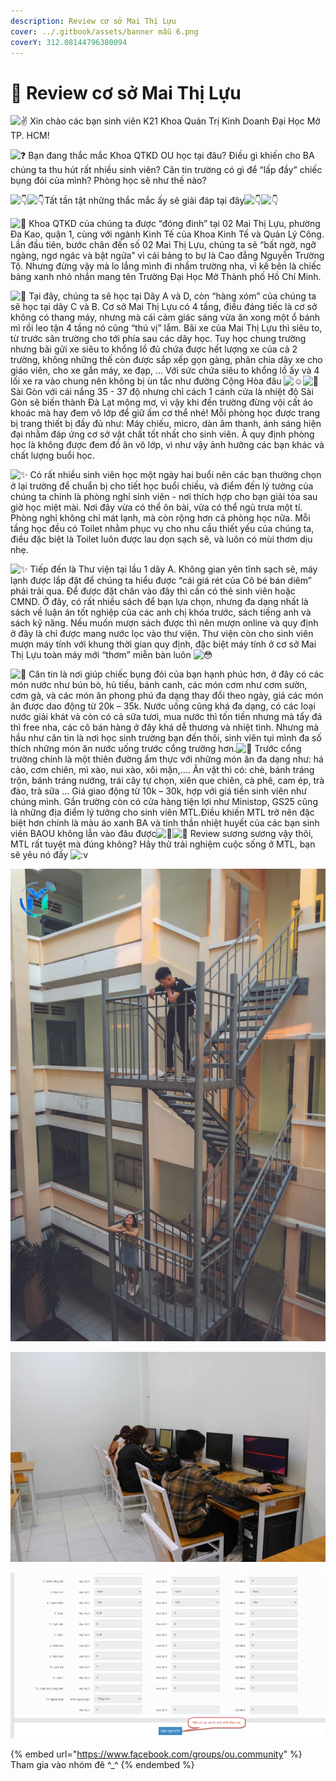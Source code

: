 ```yaml
---
description: Review cơ sở Mai Thị Lựu
cover: ../.gitbook/assets/banner mẫu 6.png
coverY: 312.08144796380094
---
```


# 🥰 Review cơ sở Mai Thị Lựu

![✌️](https://static.xx.fbcdn.net/images/emoji.php/v9/te8/1.5/16/270c.png) Xin chào các bạn sinh viên K21 Khoa Quản Trị Kinh Doanh Đại Học Mở TP. HCM️!

![❓](https://static.xx.fbcdn.net/images/emoji.php/v9/td3/1.5/16/2753.png) Bạn đang thắc mắc Khoa QTKD OU học tại đâu? Điều gì khiến cho BA chúng ta thu hút rất nhiều sinh viên? Căn tin trường có gì để “lấp đầy” chiếc bụng đói của mình? Phòng học sẽ như thế nào?

![👇](https://static.xx.fbcdn.net/images/emoji.php/v9/ta8/1.5/16/1f447.png)![👇](https://static.xx.fbcdn.net/images/emoji.php/v9/ta8/1.5/16/1f447.png)Tất tần tật những thắc mắc ấy sẽ giải đáp tại đây![👇](https://static.xx.fbcdn.net/images/emoji.php/v9/ta8/1.5/16/1f447.png)![👇](https://static.xx.fbcdn.net/images/emoji.php/v9/ta8/1.5/16/1f447.png)

![📍](https://static.xx.fbcdn.net/images/emoji.php/v9/t86/1.5/16/1f4cd.png) Khoa QTKD của chúng ta được “đóng đinh” tại 02 Mai Thị Lựu, phường Đa Kao, quận 1, cùng với ngành Kinh Tế của Khoa Kinh Tế và Quản Lý Công. Lần đầu tiên, bước chân đến số 02 Mai Thị Lựu, chúng ta sẽ “bất ngờ, ngỡ ngàng, ngơ ngác và bật ngửa” vì cái bảng to bự là Cao đẳng Nguyễn Trường Tộ. Nhưng đừng vậy mà lo lắng mình đi nhầm trường nha, vì kế bên là chiếc bảng xanh nhỏ nhắn mang tên Trường Đại Học Mở Thành phố Hồ Chí Minh.

![🏫](https://static.xx.fbcdn.net/images/emoji.php/v9/t81/1.5/16/1f3eb.png) Tại đây, chúng ta sẽ học tại Dãy A và D, còn “hàng xóm” của chúng ta sẽ học tại dãy C và B. Cơ sở Mai Thị Lựu có 4 tầng, điều đáng tiếc là cơ sở không có thang máy, nhưng mà cái cảm giác sáng vừa ăn xong một ổ bánh mì rồi leo tận 4 tầng nó cũng “thú vị” lắm. Bãi xe của Mai Thị Lựu thì siêu to, từ trước sân trường cho tới phía sau các dãy học. Tuy học chung trường nhưng bãi gửi xe siêu to khổng lồ đủ chứa được hết lượng xe của cả 2 trường, không những thế còn được sắp xếp gọn gàng, phân chia dãy xe cho giáo viên, cho xe gắn máy, xe đạp, … Với sức chứa siêu to khổng lồ ấy và 4 lối xe ra vào chung nên không bị ùn tắc như đường Cộng Hòa đâu ![☺️](https://static.xx.fbcdn.net/images/emoji.php/v9/t82/1.5/16/263a.png)![🏫](https://static.xx.fbcdn.net/images/emoji.php/v9/t81/1.5/16/1f3eb.png) Sài Gòn với cái nắng 35 - 37 độ nhưng chỉ cách 1 cánh cửa là nhiệt độ Sài Gòn sẽ biến thành Đà Lạt mộng mơ, vì vậy khi đến trường đừng vội cất áo khoác mà hay đem vô lớp để giữ ấm cơ thể nhé! Mỗi phòng học được trang bị trang thiết bị đầy đủ như: Máy chiếu, micro, dàn âm thanh, ánh sáng hiện đại nhằm đáp ứng cơ sở vật chất tốt nhất cho sinh viên. À quy định phòng học là không được đem đồ ăn vô lớp, vì như vậy ảnh hưởng các bạn khác và chất lượng buổi học.

![✨](https://static.xx.fbcdn.net/images/emoji.php/v9/t7b/1.5/16/2728.png) Có rất nhiều sinh viên học một ngày hai buổi nên các bạn thường chọn ở lại trường để chuẩn bị cho tiết học buổi chiều, và điểm đến lý tưởng của chúng ta chính là phòng nghỉ sinh viên - nơi thích hợp cho bạn giải tỏa sau giờ học miệt mài. Nơi đây vừa có thể ôn bài, vừa có thể ngủ trưa một tí. Phòng nghỉ không chỉ mát lạnh, mà còn rộng hơn cả phòng học nữa. Mỗi tầng học đều có Toilet nhằm phục vụ cho nhu cầu thiết yếu của chúng ta, điều đặc biệt là Toilet luôn được lau dọn sạch sẽ, và luôn có mùi thơm dịu nhẹ.

![✨](https://static.xx.fbcdn.net/images/emoji.php/v9/t7b/1.5/16/2728.png) Tiếp đến là Thư viện tại lầu 1 dãy A. Không gian yên tĩnh sạch sẽ, máy lạnh được lắp đặt để chúng ta hiểu được “cái giá rét của Cô bé bán diêm” phải trải qua. Để được đặt chân vào đây thì cần có thẻ sinh viên hoặc CMND. Ở đây, có rất nhiều sách để bạn lựa chọn, nhưng đa dạng nhất là sách về luận án tốt nghiệp của các anh chị khóa trước, sách tiếng anh và sách kỹ năng. Nếu muốn mượn sách được thì nên mượn online và quy định ở đây là chỉ được mang nước lọc vào thư viện. Thư viện còn cho sinh viên mượn máy tính với khung thời gian quy định, đặc biệt máy tính ở cơ sở Mai Thị Lựu toàn máy mới “thơm” miễn bàn luôn ![😳](https://static.xx.fbcdn.net/images/emoji.php/v9/t87/1.5/16/1f633.png)

![🍴](https://static.xx.fbcdn.net/images/emoji.php/v9/tc1/1.5/16/1f374.png) Căn tin là nơi giúp chiếc bụng đói của bạn hạnh phúc hơn, ở đây có các món nước như bún bò, hủ tiếu, bánh canh, các món cơm như cơm sườn, cơm gà, và các món ăn phong phú đa dạng thay đổi theo ngày, giá các món ăn được dao động từ 20k – 35k. Nước uống cũng khá đa dạng, có các loại nước giải khát và còn có cả sữa tươi, mua nước thì tốn tiền nhưng mà tẩy đá thì free nha, các cô bán hàng ở đây khá dễ thương và nhiệt tình. Nhưng mà hầu như căn tin là nơi học sinh trường bạn đến thôi, sinh viên tụi mình đa số thích những món ăn nước uống trước cổng trường hơn.![🍴](https://static.xx.fbcdn.net/images/emoji.php/v9/tc1/1.5/16/1f374.png) Trước cổng trường chính là một thiên đường ẩm thực với những món ăn đa dạng như: há cảo, cơm chiên, mì xào, nui xào, xôi mặn,…. Ăn vặt thì có: chè, bánh tráng trộn, bánh tráng nướng, trái cây tự chọn, xiên que chiên, cà phê, cam ép, trà đào, trà sữa … Giá giao động từ 10k – 30k, hợp với giá tiền sinh viên như chúng mình. Gần trường còn có cửa hàng tiện lợi như Ministop, GS25 cũng là những địa điểm lý tưởng cho sinh viên MTL.Điều khiến MTL trở nên đặc biệt hơn chính là màu áo xanh BA và tinh thần nhiệt huyết của các bạn sinh viên BAOU không lẫn vào đâu được![💚](https://static.xx.fbcdn.net/images/emoji.php/v9/ted/1.5/16/1f49a.png)![💌](https://static.xx.fbcdn.net/images/emoji.php/v9/t50/1.5/16/1f48c.png) Review sương sương vậy thôi, MTL rất tuyệt mà đúng không? Hãy thử trải nghiệm cuộc sống ở MTL, bạn sẽ yêu nó đấy ![:v](https://static.xx.fbcdn.net/images/emoji.php/v9/ef8/1.5/16/PACMAN.png)

![](<../.gitbook/assets/image (7).png>)

![](<../.gitbook/assets/image (1).png>)

![](<../.gitbook/assets/image (17).png>)

{% embed url="https://www.facebook.com/groups/ou.community" %}
Tham gia vào nhóm đê ^\_^
{% endembed %}
